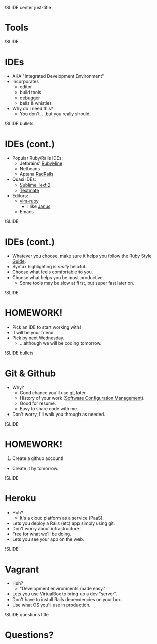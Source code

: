 !SLIDE center just-title
# Tools

!SLIDE
# IDEs

* AKA "Integrated Development Environment"
* Incorporates
    * editor
    * build tools
    * debugger
    * bells & whistles
* Why do I need this?
    * You don't.  ...but you really should.

!SLIDE bullets
# IDEs (cont.)

* Popular Ruby/Rails IDEs:
    * Jetbrains' [RubyMine](http://www.jetbrains.com/ruby/)
    * Netbeans
    * Aptana [RadRails](http://www.aptana.com/products/radrails)
* Quasi IDEs:
    * [Sublime Text 2](http://www.sublimetext.com/2)
    * [Textmate](http://macromates.com)
* Editors:
    * [vim-ruby](http://www.vimninjas.com/2012/08/28/vim-for-rubyists-part-1/)
        * I like [Janus](http://github.com/carlhuda/janus)
    * Emacs

!SLIDE
# IDEs (cont.)

* Whatever you choose, make sure it helps you follow the
[Ruby Style Guide](https://github.com/styleguide/ruby).
* Syntax highlighting is *really* helpful.
* Choose what feels comfortable to you.
* Choose what helps you be most productive.
    * Some tools may be slow at first, but super fast later on.

!SLIDE
# HOMEWORK!

* Pick an IDE to start working with!
* It will be your friend.
* Pick by next Wednesday.
    * ...although we will be coding tomorrow.


!SLIDE bullets
# Git & Github

* Why?
    * Good chance you'll use [git](http://git-scm.com/documentation) later.
    * History of your work ([Software Configuration Management](http://en.wikipedia.org/wiki/Software_configuration_management)).
    * Good for resume.
    * Easy to share code with me.
* Don't worry, I'll walk you through as needed.

!SLIDE
# HOMEWORK!

1. Create a github account!
+ Create it by tomorrow.

!SLIDE
# Heroku

* Huh?
    * It's a cloud platform as a service (PaaS).
* Lets you deploy a Rails (etc) app simply using git.
* Don't worry about infrastructure.
* Free for what we'll be doing.
* Lets you see your app on the web.

!SLIDE
# Vagrant

* Huh?
    * "Development environments made easy."
* Lets you use VirtualBox to bring up a dev "server".
* Don't have to install Rails dependencies on your box.
* Use what OS you'll use in production.


!SLIDE questions title
# Questions?

